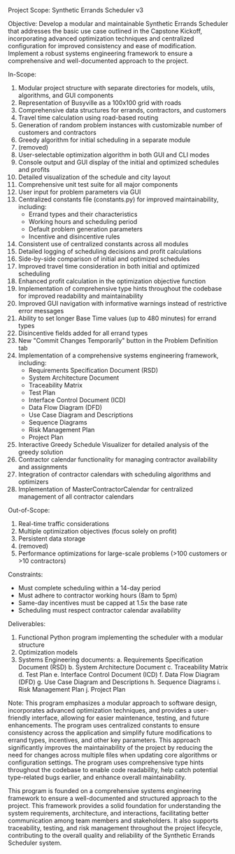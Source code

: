 Project Scope: Synthetic Errands Scheduler v3

Objective:
Develop a modular and maintainable Synthetic Errands Scheduler that addresses the basic use case outlined in the Capstone Kickoff, incorporating advanced optimization techniques and centralized configuration for improved consistency and ease of modification. Implement a robust systems engineering framework to ensure a comprehensive and well-documented approach to the project.

In-Scope:
1. Modular project structure with separate directories for models, utils, algorithms, and GUI components
2. Representation of Busyville as a 100x100 grid with roads
3. Comprehensive data structures for errands, contractors, and customers
4. Travel time calculation using road-based routing
5. Generation of random problem instances with customizable number of customers and contractors
6. Greedy algorithm for initial scheduling in a separate module
7. (removed)
8. User-selectable optimization algorithm in both GUI and CLI modes
9. Console output and GUI display of the initial and optimized schedules and profits
10. Detailed visualization of the schedule and city layout
11. Comprehensive unit test suite for all major components
12. User input for problem parameters via GUI
13. Centralized constants file (constants.py) for improved maintainability, including:
    - Errand types and their characteristics
    - Working hours and scheduling period
    - Default problem generation parameters
    - Incentive and disincentive rules
14. Consistent use of centralized constants across all modules
15. Detailed logging of scheduling decisions and profit calculations
16. Side-by-side comparison of initial and optimized schedules
17. Improved travel time consideration in both initial and optimized scheduling
18. Enhanced profit calculation in the optimization objective function
19. Implementation of comprehensive type hints throughout the codebase for improved readability and maintainability
20. Improved GUI navigation with informative warnings instead of restrictive error messages
21. Ability to set longer Base Time values (up to 480 minutes) for errand types
22. Disincentive fields added for all errand types
23. New "Commit Changes Temporarily" button in the Problem Definition tab
24. Implementation of a comprehensive systems engineering framework, including:
    - Requirements Specification Document (RSD)
    - System Architecture Document
    - Traceability Matrix
    - Test Plan
    - Interface Control Document (ICD)
    - Data Flow Diagram (DFD)
    - Use Case Diagram and Descriptions
    - Sequence Diagrams
    - Risk Management Plan
    - Project Plan
25. Interactive Greedy Schedule Visualizer for detailed analysis of the greedy solution
26. Contractor calendar functionality for managing contractor availability and assignments
27. Integration of contractor calendars with scheduling algorithms and optimizers
28. Implementation of MasterContractorCalendar for centralized management of all contractor calendars

Out-of-Scope:
1. Real-time traffic considerations
2. Multiple optimization objectives (focus solely on profit)
3. Persistent data storage
4. (removed)
5. Performance optimizations for large-scale problems (>100 customers or >10 contractors)

Constraints:
- Must complete scheduling within a 14-day period
- Must adhere to contractor working hours (8am to 5pm)
- Same-day incentives must be capped at 1.5x the base rate
- Scheduling must respect contractor calendar availability

Deliverables:
1. Functional Python program implementing the scheduler with a modular structure
2. Optimization models
3. Systems Engineering documents:
    a. Requirements Specification Document (RSD)
    b. System Architecture Document
    c. Traceability Matrix
    d. Test Plan
    e. Interface Control Document (ICD)
    f. Data Flow Diagram (DFD)
    g. Use Case Diagram and Descriptions
    h. Sequence Diagrams
    i. Risk Management Plan
    j. Project Plan

Note: This program emphasizes a modular approach to software design, incorporates advanced optimization techniques, and provides a user-friendly interface, allowing for easier maintenance, testing, and future enhancements. The program uses centralized constants to ensure consistency across the application and simplify future modifications to errand types, incentives, and other key parameters. This approach significantly improves the maintainability of the project by reducing the need for changes across multiple files when updating core algorithms or configuration settings. The program uses comprehensive type hints throughout the codebase to enable code readability, help catch potential type-related bugs earlier, and enhance overall maintainability.

This program is founded on a comprehensive systems engineering framework to ensure a well-documented and structured approach to the project. This framework provides a solid foundation for understanding the system requirements, architecture, and interactions, facilitating better communication among team members and stakeholders. It also supports traceability, testing, and risk management throughout the project lifecycle, contributing to the overall quality and reliability of the Synthetic Errands Scheduler system.